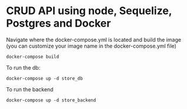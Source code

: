 # CRUD API using node, Sequelize, Postgres and  Docker

Navigate where the docker-compose.yml is located and build the image (you can customize your image name in the docker-compose.yml file)
```
docker-compose build
```

To run the db:

```
docker-compose up -d store_db
```

To run the backend

```
docker-compose up -d store_backend
```